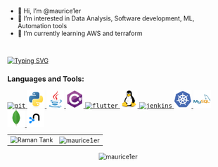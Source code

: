 - 👋 Hi, I’m @maurice1er
- 👀 I’m interested in Data Analysis, Software development, ML, Automation tools
- 🌱 I’m currently learning AWS and terraform 

<br/>

[![Typing SVG](https://readme-typing-svg.herokuapp.com/?size=30&center=true&vCenter=true&width=1000&lines=Hello,+Be+Welcome!+🤓)](https://git.io/typing-svg)



<!--

<br/>
<div align="center">  
  <img width="49%" height="195px" src="https://github-readme-stats.vercel.app/api?username=maurice1er&theme=radical&show_icons=true&count_private=true&hide_border=true" alt="Maurice1er github stats" /> 
  <img width="41%" height="195px" src="https://github-readme-stats.vercel.app/api/top-langs/?username=maurice1er&theme=radical&layout=compact&hide_border=true" />
</div>



<br/>

### Main Stack
<br/>



<div align="center">
  <br>
  <p align="centre"><b>Visitors Count</b></p>  
  <p align="center">
    <img align="center" src="https://profile-counter.glitch.me/{maurice1er}/count.svg" />
  </p> 
  <br>
</div>

-->



<h3 align="left">Languages and Tools:</h3>
<p align="left">
  <!-- Git -->
  <a href="https://git-scm.com/" target="_blank" rel="noreferrer">
    <kbd><img src="https://www.vectorlogo.zone/logos/git-scm/git-scm-icon.svg" alt="git" width="40" height="40"/></kbd>
  </a>
  <!-- Python -->
  <a href="https://www.python.com/" target="_blank" rel="noreferrer">
    <kbd><img src="https://github.com/devicons/devicon/blob/master/icons/python/python-original.svg" alt="python logo" width="40" height="40" /></kbd>
  </a>
  <!-- Java -->
  <a href="https://www.java.com" target="_blank" rel="noreferrer">
    <kbd><img src="https://raw.githubusercontent.com/devicons/devicon/master/icons/java/java-original.svg" alt="java" width="40" height="40"/></kbd>
  </a>
  <!-- C# --> 
  <a href="https://learn.microsoft.com/fr-fr/dotnet/csharp/" target="_blank" rel="noreferrer">
    <kbd><img src="https://github.com/devicons/devicon/blob/master/icons/csharp/csharp-original.svg" alt="csharp logo" width="40" height="40" /></kbd>
  </a>
  <!-- Flutter -->
  <a href="https://flutter.dev" target="_blank" rel="noreferrer">
    <kbd><img src="https://www.vectorlogo.zone/logos/flutterio/flutterio-icon.svg" alt="flutter" width="40" height="40"/></kbd>
  </a>
  <!-- Linux -->
  <a href="https://www.linux.org/" target="_blank" rel="noreferrer">
    <kbd><img src="https://raw.githubusercontent.com/devicons/devicon/master/icons/linux/linux-original.svg" alt="linux" width="40" height="40"/></kbd>
  </a>
  <!-- Jenkins -->
  <a href="https://www.jenkins.io" target="_blank" rel="noreferrer">
    <kbd><img src="https://www.vectorlogo.zone/logos/jenkins/jenkins-icon.svg" alt="jenkins" width="40" height="40"/></kbd>
  </a>
  <!-- K8s -->
  <a href="https://www.kubernetes.com/" target="_blank" rel="noreferrer">
    <kbd><img src="https://github.com/devicons/devicon/blob/master/icons/kubernetes/kubernetes-plain.svg" alt="k8s logo" width="40" height="40" /></kbd>
  </a>
  <!-- MySQL -->
  <a href="https://www.mysql.com/" target="_blank" rel="noreferrer">
    <kbd><img src="https://raw.githubusercontent.com/devicons/devicon/master/icons/mysql/mysql-original-wordmark.svg" alt="mysql" width="40" height="40"/></kbd>
  </a>
  <!-- MongoDB -->
  <a href="https://www.mongodb.com/fr-fr" target="_blank" rel="noreferrer">
    <kbd><img src="https://github.com/devicons/devicon/blob/master/icons/mongodb/mongodb-original.svg" alt="mongodb logo" width="40" height="40" /></kbd>
  </a>
  <!-- Neo4j -->
  <a href="https://www.neo4j.com/" target="_blank" rel="noreferrer">
    <kbd><img src="https://github.com/devicons/devicon/blob/master/icons/neo4j/neo4j-original.svg" alt="neo4j logo" width="40" height="40" /></kbd>
  </a>
</p>


<table>
   <tr>
      <td><img src="https://github-readme-stats.vercel.app/api?username=maurice1er&include_all_commits=true&count_private=true&show_icons=true&line_height=24&title_color=1363DF&icon_color=47B5FF&text_color=DFF6FF&bg_color=0,000000,130F40" alt="Raman Tank" />
         <td><img align="center" src="https://github-readme-streak-stats.herokuapp.com/?user=maurice1er&theme=dark&line_height=23" alt="maurice1er" /></td>
   </tr>
</table>
<div align="center">
<p><img align="center" src="https://github-readme-stats.vercel.app/api/top-langs/?username=maurice1er&show_icons=true&locale=en&layout=compact&title_color=7A7ADB&icon_color=2234AE&text_color=D3D3D3&bg_color=0,000000,130F40" alt="maurice1er" /></p></div>


<!-- <p><kbd><img src="https://github-readme-activity-graph.cyclic.app/graph?username=maurice1er&theme=react-dark"></kbd></p> -->
